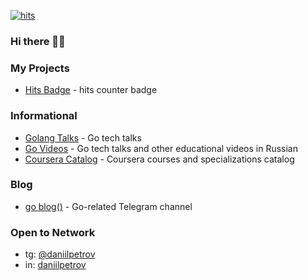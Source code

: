[![hits](https://hits.deltapapa.io/github/dp92987/dp92987.svg)](https://hits.deltapapa.io)

### Hi there 👋🏻

### My Projects
- [Hits Badge](https://github.com/dp92987/hits-badge) - hits counter badge

### Informational
- [Golang Talks](https://github.com/dp92987/golang-talks) - Go tech talks
- [Go Videos](https://github.com/dp92987/go-videos-ru) - Go tech talks and other educational videos in Russian
- [Coursera Catalog](https://github.com/dp92987/coursera-catalog) - Coursera courses and specializations catalog

### Blog
- [go blog()](https://t.me/golangblog) - Go-related Telegram channel

### Open to Network

- tg: [@daniilpetrov](https://t.me/daniilpetrov)
- in: [daniilpetrov](https://www.linkedin.com/in/daniilpetrov/)

<!--
**dp92987/dp92987** is a ✨ _special_ ✨ repository because its `README.md` (this file) appears on your GitHub profile.

Here are some ideas to get you started:

- 🔭 I’m currently working on ...
- 🌱 I’m currently learning ...
- 👯 I’m looking to collaborate on ...
- 🤔 I’m looking for help with ...
- 💬 Ask me about ...
- 📫 How to reach me: ...
- 😄 Pronouns: ...
- ⚡ Fun fact: ...
-->
